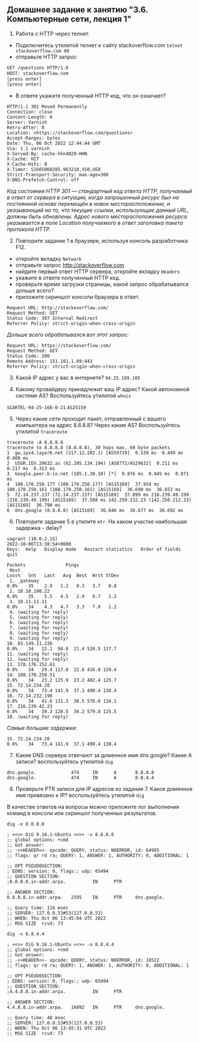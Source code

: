 ## Домашнее задание к занятию "3.6. Компьютерные сети, лекция 1"

1. Работа c HTTP через телнет.

- Подключитесь утилитой телнет к сайту stackoverflow.com
`telnet stackoverflow.com 80`
- отправьте HTTP запрос

```bash
GET /questions HTTP/1.0
HOST: stackoverflow.com
[press enter]
[press enter]
```

- В ответе укажите полученный HTTP код, что он означает?

```
HTTP/1.1 301 Moved Permanently
Connection: close
Content-Length: 0
Server: Varnish
Retry-After: 0
Location: <https://stackoverflow.com/questions>
Accept-Ranges: bytes
Date: Thu, 06 Oct 2022 12:44:44 GMT
Via: 1.1 varnish
X-Served-By: cache-hhn4029-HHN
X-Cache: HIT
X-Cache-Hits: 0
X-Timer: S1665060285.963218,VS0,VE0
Strict-Transport-Security: max-age=300
X-DNS-Prefetch-Control: off
```

*Код состояния HTTP 301 — стандартный код ответа HTTP, получаемый в ответ от сервера в ситуации, когда запрошенный ресурс был на постоянной основе перемещён в новое месторасположение, и указывающий на то, что текущие ссылки, использующие данный URL, должны быть обновлены. Адрес нового месторасположения ресурса указывается в поле Location получаемого в ответ заголовка пакета протокола HTTP.*

2. Повторите задание 1 в браузере, используя консоль разработчика F12.

- откройте вкладку `Network`
- отправьте запрос <http://stackoverflow.com>
- найдите первый ответ HTTP сервера, откройте вкладку `Headers`
- укажите в ответе полученный HTTP код.
- проверьте время загрузки страницы, какой запрос обрабатывался дольше всего?
- приложите скриншот консоли браузера в ответ.

```
Request URL: http://stackoverflow.com/
Request Method: GET
Status Code: 307 Internal Redirect
Referrer Policy: strict-origin-when-cross-origin
```

*Дольше всего обрабатывался вот этот запрос:*
```
Request URL: https://stackoverflow.com/
Request Method: GET
Status Code: 200 
Remote Address: 151.101.1.69:443
Referrer Policy: strict-origin-when-cross-origin
```







3. Какой IP адрес у вас в интернете?
`94.25.169.105`

5. Какому провайдеру принадлежит ваш IP адрес? Какой автономной системе AS? Воспользуйтесь утилитой `whois`

 `SCARTEL-94-25-168-0-21`
 `AS25159`

5. Через какие сети проходит пакет, отправленный с вашего компьютера на адрес 8.8.8.8? Через какие AS? Воспользуйтесь утилитой `traceroute`

 ```
traceroute -A 8.8.8.8
traceroute to 8.8.8.8 (8.8.8.8), 30 hops max, 60 byte packets
 1  gw.ipv4.layer6.net (217.12.202.1) [AS59729]  0.539 ms  0.449 ms  0.408 ms
 2  USGR.IEV.29632.as (62.205.134.194) [AS8772/AS29632]  0.211 ms  0.217 ms  0.313 ms
 3  Google.peer.b-ix.net (185.1.30.10) [*]  0.876 ms  0.845 ms  0.871 ms
 4  108.170.250.177 (108.170.250.177) [AS15169]  37.954 ms 108.170.250.161 (108.170.250.161) [AS15169]  36.690 ms  36.653 ms
 5  72.14.237.137 (72.14.237.137) [AS15169]  37.899 ms 216.239.49.199 (216.239.49.199) [AS15169]  37.588 ms 142.250.212.23 (142.250.212.23) [AS15169]  36.790 ms
 6  dns.google (8.8.8.8) [AS15169]  36.646 ms  36.677 ms  36.692 ms
```


6. Повторите задание 5 в утилите `mtr`. На каком участке наибольшая задержка - delay?

```
vagrant (10.0.2.15)                                                                                                                                                                                                2022-10-06T13:38:54+0000
Keys:  Help   Display mode   Restart statistics   Order of fields   quit
                                                                                                                                                                                                   Packets               Pings
 Host                                                                                                                                                                                            Loss%   Snt   Last   Avg  Best  Wrst StDev
 1. _gateway                                                                                                                                                                                      0.0%    35    2.9   1.2   0.3   3.7   0.8
 2. 10.10.100.22                                                                                                                                                                                  0.0%    35    5.5   4.5   2.9   8.7   1.3
 3. 10.11.11.11                                                                                                                                                                                   0.0%    34    4.3   4.7   3.3   7.0   1.2
 4. (waiting for reply)
 5. (waiting for reply)
 6. (waiting for reply)
 7. (waiting for reply)
 8. (waiting for reply)
 9. (waiting for reply)
10. 83.149.11.226                                                                                                                                                                                 0.0%    34   22.1  94.0  21.4 526.5 117.7
11. (waiting for reply)
12. (waiting for reply)
13. 178.176.152.61                                                                                                                                                                                0.0%    34   29.4 117.0  22.8 416.8 129.4
14. 108.170.250.51                                                                                                                                                                                0.0%    34   23.2 125.9  23.2 402.4 125.7
15. 72.14.234.20                                                                                                                                                                                  0.0%    34   73.4 141.9  37.1 490.4 130.4
16. 72.14.232.190                                                                                                                                                                                 0.0%    34   41.6 131.3  36.5 576.0 134.1
17. 216.239.42.23                                                                                                                                                                                 0.0%    34   39.3 128.5  36.2 579.8 125.5
18. (waiting for reply)
```  


*Самые большие задержки:*
```
15. 72.14.234.20                                                                                                                                                                                  0.0%    34   73.4 141.9  37.1 490.4 130.4
```

7. Какие DNS сервера отвечают за доменное имя dns.google? Какие A записи? воспользуйтесь утилитой `dig`

```
dns.google.             474     IN      A       8.8.8.8
dns.google.             474     IN      A       8.8.4.4
```

8. Проверьте PTR записи для IP адресов из задания 7. Какое доменное имя привязано к IP? воспользуйтесь утилитой `dig`

В качестве ответов на вопросы можно приложите лог выполнения команд в консоли или скриншот полученных результатов.

 ```
dig -x 8.8.8.8

; <<>> DiG 9.16.1-Ubuntu <<>> -x 8.8.8.8
;; global options: +cmd
;; Got answer:
;; ->>HEADER<<- opcode: QUERY, status: NOERROR, id: 64985
;; flags: qr rd ra; QUERY: 1, ANSWER: 1, AUTHORITY: 0, ADDITIONAL: 1

;; OPT PSEUDOSECTION:
; EDNS: version: 0, flags:; udp: 65494
;; QUESTION SECTION:
;8.8.8.8.in-addr.arpa.          IN      PTR

;; ANSWER SECTION:
8.8.8.8.in-addr.arpa.   2595    IN      PTR     dns.google.

;; Query time: 116 msec
;; SERVER: 127.0.0.53#53(127.0.0.53)
;; WHEN: Thu Oct 06 13:45:04 UTC 2022
;; MSG SIZE  rcvd: 73

dig -x 8.8.4.4

; <<>> DiG 9.16.1-Ubuntu <<>> -x 8.8.4.4
;; global options: +cmd
;; Got answer:
;; ->>HEADER<<- opcode: QUERY, status: NOERROR, id: 18522
;; flags: qr rd ra; QUERY: 1, ANSWER: 1, AUTHORITY: 0, ADDITIONAL: 1

;; OPT PSEUDOSECTION:
; EDNS: version: 0, flags:; udp: 65494
;; QUESTION SECTION:
;4.4.8.8.in-addr.arpa.          IN      PTR

;; ANSWER SECTION:
4.4.8.8.in-addr.arpa.   16092   IN      PTR     dns.google.

;; Query time: 48 msec
;; SERVER: 127.0.0.53#53(127.0.0.53)
;; WHEN: Thu Oct 06 13:45:31 UTC 2022
;; MSG SIZE  rcvd: 73
```



